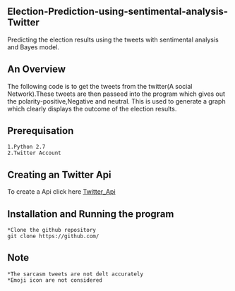 ## Election-Prediction-using-sentimental-analysis-Twitter
Predicting the election results using the tweets with sentimental analysis and Bayes model.

## An Overview
The following code is to get the tweets from the twitter(A social Network).These tweets are then passeed into the program which gives out the polarity-positive,Negative and neutral. This is used to generate a graph which clearly displays the outcome of the election results.

## Prerequisation
	1.Python 2.7
	2.Twitter Account
	
## Creating an Twitter Api
To create a Api click here [Twitter_Api](https://apps.twitter.com/)

## Installation and Running the program
	*Clone the github repository
	git clone https://github.com/


## Note 
	*The sarcasm tweets are not delt accurately
	*Emoji icon are not considered 
	
